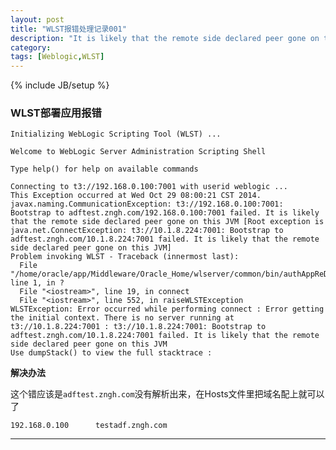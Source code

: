 ```yaml
---
layout: post
title: "WLST报错处理记录001"
description: "It is likely that the remote side declared peer gone on this JVM"
category: 
tags: [Weblogic,WLST]
---
```

{% include JB/setup %}

### WLST部署应用报错

    Initializing WebLogic Scripting Tool (WLST) ...
    
    Welcome to WebLogic Server Administration Scripting Shell
    
    Type help() for help on available commands
    
    Connecting to t3://192.168.0.100:7001 with userid weblogic ...
    This Exception occurred at Wed Oct 29 08:00:21 CST 2014.
    javax.naming.CommunicationException: t3://192.168.0.100:7001: Bootstrap to adftest.zngh.com/192.168.0.100:7001 failed. It is likely that the remote side declared peer gone on this JVM [Root exception is java.net.ConnectException: t3://10.1.8.224:7001: Bootstrap to adftest.zngh.com/10.1.8.224:7001 failed. It is likely that the remote side declared peer gone on this JVM]
    Problem invoking WLST - Traceback (innermost last):
      File "/home/oracle/app/Middleware/Oracle_Home/wlserver/common/bin/authAppReDeploy.py", line 1, in ?
      File "<iostream>", line 19, in connect
      File "<iostream>", line 552, in raiseWLSTException
    WLSTException: Error occurred while performing connect : Error getting the initial context. There is no server running at t3://10.1.8.224:7001 : t3://10.1.8.224:7001: Bootstrap to adftest.zngh.com/10.1.8.224:7001 failed. It is likely that the remote side declared peer gone on this JVM 
    Use dumpStack() to view the full stacktrace :

**解决办法**

这个错应该是`adftest.zngh.com`没有解析出来，在Hosts文件里把域名配上就可以了

    192.168.0.100      testadf.zngh.com

<hr class="bs-docs-separator">
